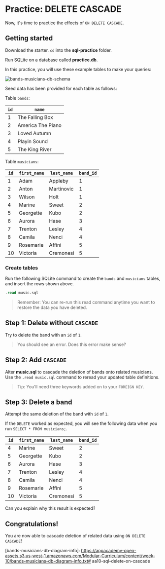 # Practice: DELETE CASCADE

Now, it's time to practice the effects of `ON DELETE CASCADE`.

## Getting started

Download the starter. `cd` into the __sql-practice__ folder.

Run SQLite on a database called __practice.db__.

In this practice, you will use these example tables to make your queries:

![bands-musicians-db-schema]

Seed data has been provided for each table as follows: 

Table `bands`:

| `id` | `name`            |
| ---- | ----------------- |
| 1    | The Falling Box   |
| 2    | America The Piano |
| 3    | Loved Autumn      |
| 4    | Playin Sound      |
| 5    | The King River    |

Table `musicians`:

| `id` | `first_name` | `last_name` | `band_id` |
| ---- | ------------ | ----------- | --------- |
| 1    | Adam         | Appleby     | 1         |
| 2    | Anton        | Martinovic  | 1         |
| 3    | Wilson       | Holt        | 1         |
| 4    | Marine       | Sweet       | 2         |
| 5    | Georgette    | Kubo        | 2         |
| 6    | Aurora       | Hase        | 3         |
| 7    | Trenton      | Lesley      | 4         |
| 8    | Camila       | Nenci       | 4         |
| 9    | Rosemarie    | Affini      | 5         |
| 10   | Victoria     | Cremonesi   | 5         |

### Create tables

Run the following SQLite command to create the `bands` and `musicians` tables,
and insert the rows shown above.

```sql
.read music.sql
```

> Remember: You can re-run this read command anytime you want to restore the 
> data you have deleted.

## Step 1: Delete without `CASCADE`

Try to delete the band with an `id` of `1`.

> You should see an error. Does this error make sense?

## Step 2: Add `CASCADE`

Alter __music.sql__ to cascade the deletion of bands onto related musicians. Use
the `.read music.sql` command to reread your updated table definitions.

> Tip: You'll need three keywords added on to your `FOREIGN KEY`.

## Step 3: Delete a band

Attempt the same deletion of the band with `id` of `1`.

If the `DELETE` worked as expected, you will see the following data when you 
run `SELECT * FROM musicians;`.

| `id` | `first_name` | `last_name` | `band_id` |
| ---- | ------------ | ----------- | --------- |
| 4    | Marine       | Sweet       | 2         |
| 5    | Georgette    | Kubo        | 2         |
| 6    | Aurora       | Hase        | 3         |
| 7    | Trenton      | Lesley      | 4         |
| 8    | Camila       | Nenci       | 4         |
| 9    | Rosemarie    | Affini      | 5         |
| 10   | Victoria     | Cremonesi   | 5         |

Can you explain why this result is expected?

## Congratulations!

You are now able to cascade deletion of related data using `ON DELETE CASCADE`!


[bands-musicians-db-schema]: https://appacademy-open-assets.s3.us-west-1.amazonaws.com/Modular-Curriculum/content/week-10/bands-musicians-db-schema.png
[bands-musicians-db-diagram-info]: https://appacademy-open-assets.s3.us-west-1.amazonaws.com/Modular-Curriculum/content/week-10/bands-musicians-db-diagram-info.txt# aa10-sql-delete-on-cascade
